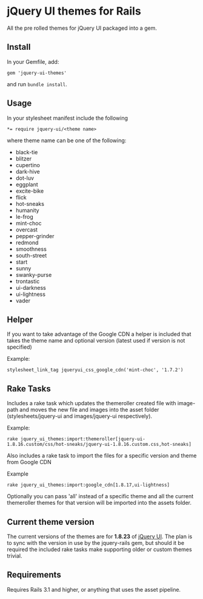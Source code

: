 jQuery UI themes for Rails
==========================

All the pre rolled themes for jQuery UI packaged into a gem.

Install
-------
In your Gemfile, add:

    gem 'jquery-ui-themes'

and run `bundle install`.

Usage
-----

In your stylesheet manifest include the following

`*= require jquery-ui/<theme name>`

where theme name can be one of the following:

* black-tie
* blitzer
* cupertino
* dark-hive
* dot-luv
* eggplant
* excite-bike
* flick
* hot-sneaks
* humanity
* le-frog
* mint-choc
* overcast
* pepper-grinder
* redmond
* smoothness
* south-street
* start
* sunny
* swanky-purse
* trontastic
* ui-darkness
* ui-lightness
* vader

Helper
------

If you want to take advantage of the Google CDN a helper is included that takes the theme name and optional version (latest used if version is not specified)

Example:

`stylesheet_link_tag jqueryui_css_google_cdn('mint-choc', '1.7.2')`

Rake Tasks
----------

Includes a rake task which updates the themeroller created file with image-path and moves the new file and images into the asset folder (stylesheets/jquery-ui and images/jquery-ui respectively).

Example:

`rake jquery_ui_themes:import:themeroller[jquery-ui-1.8.16.custom/css/hot-sneaks/jquery-ui-1.8.16.custom.css,hot-sneaks]`

Also includes a rake task to import the files for a specific version and theme from Google CDN

Example

`rake jquery_ui_themes:import:google_cdn[1.8.17,ui-lightness]`

Optionally you can pass 'all' instead of a specific theme and all the current themeroller themes for that version will be imported into the assets folder.

Current theme version
---------------------

The current versions of the themes are for **1.8.23** of [jQuery UI](http://jqueryui.com/ "jQuery UI"). The plan is to sync with the version in use by the jquery-rails gem, but should it be required the included rake tasks make supporting older or custom themes trivial.

Requirements
------------

Requires Rails 3.1 and higher, or anything that uses the asset pipeline.

